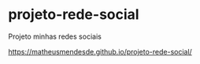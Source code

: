 # projeto-rede-social
Projeto minhas redes sociais

https://matheusmendesde.github.io/projeto-rede-social/
